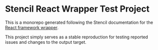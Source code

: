 # Stencil React Wrapper Test Project

This is a monorepo generated following the Stencil documentation for the [React framework wrapper](https://stenciljs.com/docs/react).

This project simply serves as a stable reproduction for testing reported issues and changes to the output target.
